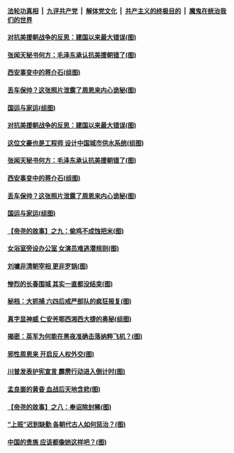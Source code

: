 

####  [法轮功真相](../../../../basic/blob/master/README.md?t=12131403) &nbsp;|&nbsp; [九评共产党](../../../../9ping.md/blob/master/README.md?t=12131403) &nbsp;|&nbsp; [解体党文化](../../../../jtdwh.md/blob/master/README.md?t=12131403)  &nbsp;|&nbsp; [共产主义的终极目的](../../../../gczydzjmd.md/blob/master/README.md?t=12131403) &nbsp;|&nbsp; [魔鬼在统治我们的世界](../../../../mgztzwmdsj.md/blob/master/README.md?t=12131403) 

#### [对抗美援朝战争的反思：建国以来最大错误(图)](../pages/p6/955133.md?t=12131403) 

#### [张闻天秘书何方：毛泽东承认抗美援朝错了(图)](../pages/p6/955131.md?t=12131403) 

#### [西安事变中的蒋介石(组图)](../pages/p6/954496.md?t=12131403) 

#### [丢车保帅？这张照片泄露了周恩来内心诡秘(图)](../pages/p6/916336.md?t=12131403) 

#### [国运与家运(组图)](../pages/p6/955353.md?t=12131403) 


#### [对抗美援朝战争的反思：建国以来最大错误(图)](../pages/p6/955133.md?t=12131403) 

#### [这位文豪也是工程师 设计中国城市供水系统(组图)](../pages/p6/954835.md?t=12131403) 

#### [张闻天秘书何方：毛泽东承认抗美援朝错了(图)](../pages/p6/955131.md?t=12131403) 

#### [西安事变中的蒋介石(组图)](../pages/p6/954496.md?t=12131403) 

#### [丢车保帅？这张照片泄露了周恩来内心诡秘(图)](../pages/p6/916336.md?t=12131403) 

#### [国运与家运(组图)](../pages/p6/955353.md?t=12131403) 


#### [【帝尧的故事】之九：偷鸡不成蚀把米(图)](../pages/p6/948941.md?t=12131403) 

#### [女浴室旁设办公室 女演员难逃潜规则(图)](../pages/p6/951874.md?t=12131403) 

#### [刘墉非清朝宰相 更非罗锅(图)](../pages/p6/954838.md?t=12131403) 

#### [惨烈的长春围城 其实一直都没结束(图)](../pages/p6/955223.md?t=12131403) 

#### [秘档：大抓捕 六四后戒严部队的疯狂报复(图)](../pages/p6/955127.md?t=12131403) 

#### [真字显神威 仁安羌鄂西湘西大捷的奥秘(组图)](../pages/p6/952772.md?t=12131403) 

#### [揭密：英军为何能在黑夜准确击落纳粹飞机？(图)](../pages/p6/932501.md?t=12131403) 

#### [邪性周恩来 开启反人权外交(图)](../pages/p6/954072.md?t=12131403) 

#### [川普发表护宪宣言 霹雳行动进入倒计时(图)](../pages/p6/954934.md?t=12131403) 

#### [孟良崮的黄昏 血战后天地含悲(图)](../pages/p6/951865.md?t=12131403) 

#### [【帝尧的故事】之八：奉诏除封豨(图)](../pages/p6/948936.md?t=12131403) 

#### [“上班”迟到缺勤 各朝代古人如何惩治？(图)](../pages/p6/953741.md?t=12131403) 

#### [中国的贵族 应该都像她这样吧？(图)](../pages/p6/954169.md?t=12131403) 

